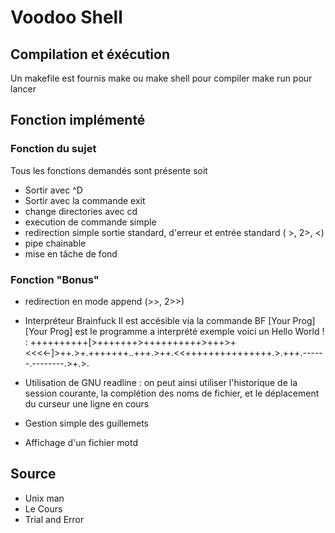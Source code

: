 # Voodoo Shell
## Compilation et éxécution
Un makefile est fournis 
	make ou make shell pour compiler
	make run pour lancer 
## Fonction implémenté 
### Fonction du sujet
Tous les fonctions demandés sont présente soit

* Sortir avec ^D
* Sortir avec la commande exit
* change directories avec cd
* execution de commande simple
* redirection simple sortie standard, d'erreur et entrée standard ( >, 2>, <)
* pipe chainable
* mise en tâche de fond  	
### Fonction "Bonus"

* redirection en mode append (>>, 2>>)
* Interpréteur Brainfuck
	Il est accésible via la commande BF [Your Prog]
	[Your Prog] est le programme a interprété
	exemple voici un Hello World ! :
	++++++++++[>+++++++>++++++++++>+++>+<<<<-]>++.>+.+++++++..+++.>++.<<+++++++++++++++.>.+++.------.--------.>+.>.

* Utilisation de GNU readline : on peut ainsi utiliser l'historique de la session courante, la complétion des noms de fichier, et le déplacement du curseur une ligne en cours
* Gestion simple des guillemets
* Affichage d'un fichier motd
## Source
* Unix man
* Le Cours
* Trial and Error
